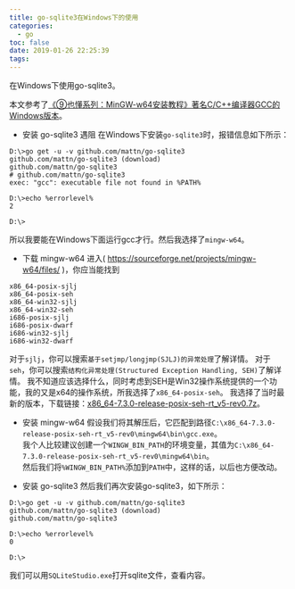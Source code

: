 ```yaml
---
title: go-sqlite3在Windows下的使用
categories:
  - go
toc: false
date: 2019-01-26 22:25:39
tags:
---
```

在Windows下使用go-sqlite3。
<!-- more -->

本文参考了[《⑨也懂系列：MinGW-w64安装教程》著名C/C++编译器GCC的Windows版本](http://rsreland.net/archives/1760)。

* 安装 go-sqlite3 遇阻
在Windows下安装`go-sqlite3`时，报错信息如下所示：
```
D:\>go get -u -v github.com/mattn/go-sqlite3
github.com/mattn/go-sqlite3 (download)
github.com/mattn/go-sqlite3
# github.com/mattn/go-sqlite3
exec: "gcc": executable file not found in %PATH%

D:\>echo %errorlevel%
2

D:\>
```
所以我要能在Windows下面运行gcc才行。然后我选择了`mingw-w64`。

* 下载 mingw-w64
进入( https://sourceforge.net/projects/mingw-w64/files/ )，你应当能找到
```
x86_64-posix-sjlj
x86_64-posix-seh
x86_64-win32-sjlj
x86_64-win32-seh
i686-posix-sjlj
i686-posix-dwarf
i686-win32-sjlj
i686-win32-dwarf
```
对于`sjlj`，你可以搜索`基于setjmp/longjmp(SJLJ)的异常处理`了解详情。
对于`seh`，你可以搜索`结构化异常处理(Structured Exception Handling, SEH)`了解详情。
我不知道应该选择什么，同时考虑到SEH是Win32操作系统提供的一个功能，我的又是x64的操作系统，所我选择了`x86_64-posix-seh`。
我选择了当时最新的版本，下载链接：[x86_64-7.3.0-release-posix-seh-rt_v5-rev0.7z](https://jaist.dl.sourceforge.net/project/mingw-w64/Toolchains%20targetting%20Win64/Personal%20Builds/mingw-builds/7.3.0/threads-posix/seh/x86_64-7.3.0-release-posix-seh-rt_v5-rev0.7z)。  

* 安装 mingw-w64
假设我们将其解压后，它匹配到路径`C:\x86_64-7.3.0-release-posix-seh-rt_v5-rev0\mingw64\bin\gcc.exe`。  
我个人比较建议创建一个`WINGW_BIN_PATH`的环境变量，其值为`C:\x86_64-7.3.0-release-posix-seh-rt_v5-rev0\mingw64\bin`。  
然后我们将`%WINGW_BIN_PATH%`添加到`PATH`中，这样的话，以后也方便改动。  

* 安装 go-sqlite3
然后我们再次安装go-sqlite3，如下所示：
```
D:\>go get -u -v github.com/mattn/go-sqlite3
github.com/mattn/go-sqlite3 (download)
github.com/mattn/go-sqlite3

D:\>echo %errorlevel%
0

D:\>
```
我们可以用`SQLiteStudio.exe`打开sqlite文件，查看内容。
